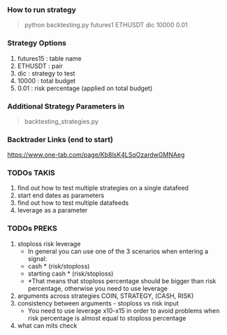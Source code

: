 ### How to run strategy
> python backtesting.py futures1 ETHUSDT dic 10000 0.01

### Strategy Options
1. futures15 : table name
2. ETHUSDT : pair
3. dic : strategy to test
4. 10000 : total budget
5. 0.01 : risk percentage (applied on total budget)

### Additional Strategy Parameters in 
> backtesting_strategies.py

### Backtrader Links (end to start)
https://www.one-tab.com/page/Kb8lsK4LSqOzardwGMNAeg

### TODOs TAKIS
1. find out how to test multiple strategies on a single datafeed
2. start end dates as parameters
3. find out how to test multiple datafeeds
4. leverage as a parameter

### TODOs PREKS
1. stoploss risk leverage
   - In general you can use one of the 3 scenarios when entering a signal:
   - cash * (risk/stoploss)
   - starting cash * (risk/stoploss)
   - *That means that stoploss percentage should be bigger than risk percentage, otherwise you need to use leverage
2. arguments across strategies COIN, STRATEGY, (CASH, RISK)
3. consistency between arguments - stoploss vs risk input
   - You need to use leverage x10-x15 in order to avoid problems when risk percentage is almost equal to stoploss 
   percentage 
4. what can mits check